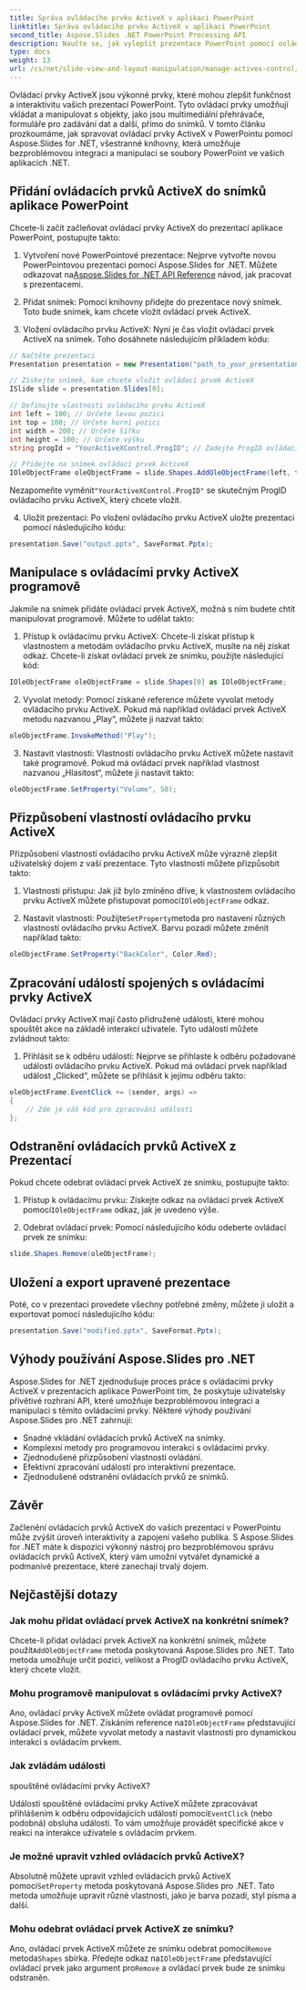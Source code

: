 ```yaml
---
title: Správa ovládacího prvku ActiveX v aplikaci PowerPoint
linktitle: Správa ovládacího prvku ActiveX v aplikaci PowerPoint
second_title: Aspose.Slides .NET PowerPoint Processing API
description: Naučte se, jak vylepšit prezentace PowerPoint pomocí ovládacích prvků ActiveX pomocí Aspose.Slides pro .NET. Náš podrobný průvodce pokrývá vkládání, manipulaci, přizpůsobení, zpracování událostí a další.
type: docs
weight: 13
url: /cs/net/slide-view-and-layout-manipulation/manage-activex-control/
---
```

Ovládací prvky ActiveX jsou výkonné prvky, které mohou zlepšit funkčnost a interaktivitu vašich prezentací PowerPoint. Tyto ovládací prvky umožňují vkládat a manipulovat s objekty, jako jsou multimediální přehrávače, formuláře pro zadávání dat a další, přímo do snímků. V tomto článku prozkoumáme, jak spravovat ovládací prvky ActiveX v PowerPointu pomocí Aspose.Slides for .NET, všestranné knihovny, která umožňuje bezproblémovou integraci a manipulaci se soubory PowerPoint ve vašich aplikacích .NET.

## Přidání ovládacích prvků ActiveX do snímků aplikace PowerPoint

Chcete-li začít začleňovat ovládací prvky ActiveX do prezentací aplikace PowerPoint, postupujte takto:

1.  Vytvoření nové PowerPointové prezentace: Nejprve vytvořte novou PowerPointovou prezentaci pomocí Aspose.Slides for .NET. Můžete odkazovat na[Aspose.Slides for .NET API Reference](https://reference.aspose.com/slides/net/) návod, jak pracovat s prezentacemi.

2. Přidat snímek: Pomocí knihovny přidejte do prezentace nový snímek. Toto bude snímek, kam chcete vložit ovládací prvek ActiveX.

3. Vložení ovládacího prvku ActiveX: Nyní je čas vložit ovládací prvek ActiveX na snímek. Toho dosáhnete následujícím příkladem kódu:

```csharp
// Načtěte prezentaci
Presentation presentation = new Presentation("path_to_your_presentation.pptx");

// Získejte snímek, kam chcete vložit ovládací prvek ActiveX
ISlide slide = presentation.Slides[0];

// Definujte vlastnosti ovládacího prvku ActiveX
int left = 100; // Určete levou pozici
int top = 100; // Určete horní pozici
int width = 200; // Určete šířku
int height = 100; // Určete výšku
string progId = "YourActiveXControl.ProgID"; // Zadejte ProgID ovládacího prvku ActiveX

// Přidejte na snímek ovládací prvek ActiveX
IOleObjectFrame oleObjectFrame = slide.Shapes.AddOleObjectFrame(left, top, width, height, progId);
```

 Nezapomeňte vyměnit`"YourActiveXControl.ProgID"` se skutečným ProgID ovládacího prvku ActiveX, který chcete vložit.

4. Uložit prezentaci: Po vložení ovládacího prvku ActiveX uložte prezentaci pomocí následujícího kódu:

```csharp
presentation.Save("output.pptx", SaveFormat.Pptx);
```

## Manipulace s ovládacími prvky ActiveX programově

Jakmile na snímek přidáte ovládací prvek ActiveX, možná s ním budete chtít manipulovat programově. Můžete to udělat takto:

1. Přístup k ovládacímu prvku ActiveX: Chcete-li získat přístup k vlastnostem a metodám ovládacího prvku ActiveX, musíte na něj získat odkaz. Chcete-li získat ovládací prvek ze snímku, použijte následující kód:

```csharp
IOleObjectFrame oleObjectFrame = slide.Shapes[0] as IOleObjectFrame;
```

2. Vyvolat metody: Pomocí získané reference můžete vyvolat metody ovládacího prvku ActiveX. Pokud má například ovládací prvek ActiveX metodu nazvanou „Play“, můžete ji nazvat takto:

```csharp
oleObjectFrame.InvokeMethod("Play");
```

3. Nastavit vlastnosti: Vlastnosti ovládacího prvku ActiveX můžete nastavit také programově. Pokud má ovládací prvek například vlastnost nazvanou „Hlasitost“, můžete ji nastavit takto:

```csharp
oleObjectFrame.SetProperty("Volume", 50);
```

## Přizpůsobení vlastností ovládacího prvku ActiveX

Přizpůsobení vlastností ovládacího prvku ActiveX může výrazně zlepšit uživatelský dojem z vaší prezentace. Tyto vlastnosti můžete přizpůsobit takto:

1.  Vlastnosti přístupu: Jak již bylo zmíněno dříve, k vlastnostem ovládacího prvku ActiveX můžete přistupovat pomocí`IOleObjectFrame` odkaz.

2.  Nastavit vlastnosti: Použijte`SetProperty`metoda pro nastavení různých vlastností ovládacího prvku ActiveX. Barvu pozadí můžete změnit například takto:

```csharp
oleObjectFrame.SetProperty("BackColor", Color.Red);
```

## Zpracování událostí spojených s ovládacími prvky ActiveX

Ovládací prvky ActiveX mají často přidružené události, které mohou spouštět akce na základě interakcí uživatele. Tyto události můžete zvládnout takto:

1. Přihlásit se k odběru událostí: Nejprve se přihlaste k odběru požadované události ovládacího prvku ActiveX. Pokud má ovládací prvek například událost „Clicked“, můžete se přihlásit k jejímu odběru takto:

```csharp
oleObjectFrame.EventClick += (sender, args) =>
{
    // Zde je váš kód pro zpracování události
};
```

## Odstranění ovládacích prvků ActiveX z Prezentací

Pokud chcete odebrat ovládací prvek ActiveX ze snímku, postupujte takto:

1.  Přístup k ovládacímu prvku: Získejte odkaz na ovládací prvek ActiveX pomocí`IOleObjectFrame` odkaz, jak je uvedeno výše.

2. Odebrat ovládací prvek: Pomocí následujícího kódu odeberte ovládací prvek ze snímku:

```csharp
slide.Shapes.Remove(oleObjectFrame);
```

## Uložení a export upravené prezentace

Poté, co v prezentaci provedete všechny potřebné změny, můžete ji uložit a exportovat pomocí následujícího kódu:

```csharp
presentation.Save("modified.pptx", SaveFormat.Pptx);
```

## Výhody používání Aspose.Slides pro .NET

Aspose.Slides for .NET zjednodušuje proces práce s ovládacími prvky ActiveX v prezentacích aplikace PowerPoint tím, že poskytuje uživatelsky přívětivé rozhraní API, které umožňuje bezproblémovou integraci a manipulaci s těmito ovládacími prvky. Některé výhody používání Aspose.Slides pro .NET zahrnují:

- Snadné vkládání ovládacích prvků ActiveX na snímky.
- Komplexní metody pro programovou interakci s ovládacími prvky.
- Zjednodušené přizpůsobení vlastností ovládání.
- Efektivní zpracování událostí pro interaktivní prezentace.
- Zjednodušené odstranění ovládacích prvků ze snímků.

## Závěr

Začlenění ovládacích prvků ActiveX do vašich prezentací v PowerPointu může zvýšit úroveň interaktivity a zapojení vašeho publika. S Aspose.Slides for .NET máte k dispozici výkonný nástroj pro bezproblémovou správu ovládacích prvků ActiveX, který vám umožní vytvářet dynamické a podmanivé prezentace, které zanechají trvalý dojem.

## Nejčastější dotazy

### Jak mohu přidat ovládací prvek ActiveX na konkrétní snímek?

 Chcete-li přidat ovládací prvek ActiveX na konkrétní snímek, můžete použít`AddOleObjectFrame` metoda poskytovaná Aspose.Slides pro .NET. Tato metoda umožňuje určit pozici, velikost a ProgID ovládacího prvku ActiveX, který chcete vložit.

### Mohu programově manipulovat s ovládacími prvky ActiveX?

 Ano, ovládací prvky ActiveX můžete ovládat programově pomocí Aspose.Slides for .NET. Získáním reference na`IOleObjectFrame` představující ovládací prvek, můžete vyvolat metody a nastavit vlastnosti pro dynamickou interakci s ovládacím prvkem.

### Jak zvládám události

 spouštěné ovládacími prvky ActiveX?

Události spouštěné ovládacími prvky ActiveX můžete zpracovávat přihlášením k odběru odpovídajících událostí pomocí`EventClick` (nebo podobná) obsluha události. To vám umožňuje provádět specifické akce v reakci na interakce uživatele s ovládacím prvkem.

### Je možné upravit vzhled ovládacích prvků ActiveX?

 Absolutně můžete upravit vzhled ovládacích prvků ActiveX pomocí`SetProperty` metoda poskytovaná Aspose.Slides pro .NET. Tato metoda umožňuje upravit různé vlastnosti, jako je barva pozadí, styl písma a další.

### Mohu odebrat ovládací prvek ActiveX ze snímku?

 Ano, ovládací prvek ActiveX můžete ze snímku odebrat pomocí`Remove` metoda`Shapes` sbírka. Předejte odkaz na`IOleObjectFrame` představující ovládací prvek jako argument pro`Remove` a ovládací prvek bude ze snímku odstraněn.